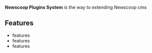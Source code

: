 **Newscoop Plugins System** is the way to extending Newscoop cms

## Features

* features
* features
* features

